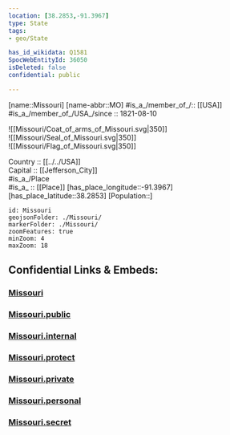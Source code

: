 ```yaml
---
location: [38.2853,-91.3967] 
type: State
tags:
- geo/State

has_id_wikidata: Q1581 
SpocWebEntityId: 36050
isDeleted: false
confidential: public

---
```

[name::Missouri] 
[name-abbr::MO] 
#is_a_/member_of_/:: [[USA]]
#is_a_/member_of_/USA_/since :: 1821-08-10 


![[Missouri/Coat_of_arms_of_Missouri.svg|350]]  
![[Missouri/Seal_of_Missouri.svg|350]]  
![[Missouri/Flag_of_Missouri.svg|350]]  

Country :: [[../../USA]]  
Capital :: [[Jefferson_City]]  
#is_a_/Place  
#is_a_ :: [[Place]] 
[has_place_longitude::-91.3967] 
[has_place_latitude::38.2853] 
[Population::] 



```leaflet
id: Missouri
geojsonFolder: ./Missouri/
markerFolder: ./Missouri/
zoomFeatures: true 
minZoom: 4 
maxZoom: 18
```


## Confidential Links & Embeds: 

### [Missouri](/_Standards/Earth/Continent/America~North/USA/USA~Central/Missouri.md) 

### [Missouri.public](/_public/Earth/Continent/America~North/USA/USA~Central/Missouri.public.md) 

### [Missouri.internal](/_internal/Earth/Continent/America~North/USA/USA~Central/Missouri.internal.md) 

### [Missouri.protect](/_protect/Earth/Continent/America~North/USA/USA~Central/Missouri.protect.md) 

### [Missouri.private](/_private/Earth/Continent/America~North/USA/USA~Central/Missouri.private.md) 

### [Missouri.personal](/_personal/Earth/Continent/America~North/USA/USA~Central/Missouri.personal.md) 

### [Missouri.secret](/_secret/Earth/Continent/America~North/USA/USA~Central/Missouri.secret.md)

